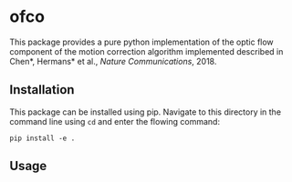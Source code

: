 ofco
====

This package provides a pure python implementation of the optic flow component of the motion correction algorithm implemented described in Chen\*, Hermans\* et al., *Nature Communications*, 2018.

Installation
------------
This package can be installed using pip.
Navigate to this directory in the command line using `cd` and enter the flowing command:
```
pip install -e .
```

Usage
-----
